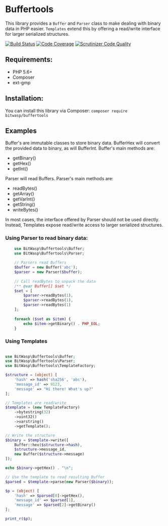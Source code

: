 # Buffertools

This library provides a `Buffer` and `Parser` class to make dealing with binary data in PHP easier.
`Templates` extend this by offering a read/write interface for larger serialized structures. 

[![Build Status](https://travis-ci.org/Bit-Wasp/buffertools-php.svg?branch=master)](https://travis-ci.org/Bit-Wasp/buffertools-php)
[![Code Coverage](https://scrutinizer-ci.com/g/bit-wasp/buffertools-php/badges/coverage.png?b=master)](https://scrutinizer-ci.com/g/bit-wasp/buffertools-php/?branch=master)
[![Scrutinizer Code Quality](https://scrutinizer-ci.com/g/Bit-Wasp/buffertools-php/badges/quality-score.png?b=master)](https://scrutinizer-ci.com/g/Bit-Wasp/buffertools-php/?branch=master)

## Requirements:

 * PHP 5.6+
 * Composer
 * ext-gmp

## Installation:

 You can install this library via Composer: `composer require bitwasp/buffertools` 
  
## Examples 
 
 Buffer's are immutable classes to store binary data. 
 BufferHex will convert the provided data to binary, as will BufferInt. 
 Buffer's main methods are:
  - getBinary()
  - getHex()
  - getInt()
  
 Parser will read Buffers. 
 Parser's main methods are: 
  - readBytes()
  - getArray()
  - getVarInt()
  - getString()
  - writeBytes()
  
 In most cases, the interface offered by Parser should not be used directly. 
 Instead, Templates expose read/write access to larger serialized structures.
 
 ### Using Parser to read binary data:
```php
    use BitWasp\Buffertools\Buffer;
    use BitWasp\Buffertools\Parser;
    
    // Parsers read Buffers
    $buffer = new Buffer('abc');
    $parser = new Parser($buffer);
    
    // Call readBytes to unpack the data
    /** @var Buffer[] $set */
    $set = [
        $parser->readBytes(1),
        $parser->readBytes(1),
        $parser->readBytes(1)
    ];
    
    foreach ($set as $item) {
        echo $item->getBinary() . PHP_EOL;
    }
```

### Using Templates
```php
    
use BitWasp\Buffertools\Buffer;
use BitWasp\Buffertools\Parser;
use BitWasp\Buffertools\TemplateFactory;

$structure = (object) [
    'hash' => hash('sha256', 'abc'),
    'message_id' => 9123,
    'message' => "Hi there! What's up?"
];

// Templates are read/write
$template = (new TemplateFactory)
    ->bytestring(32)
    ->uint32()
    ->varstring()
    ->getTemplate();

// Write the structure
$binary = $template->write([
    Buffer::hex($structure->hash),
    $structure->message_id,
    new Buffer($structure->message)
]);

echo $binary->getHex() . "\n";

// Use the template to read resulting Buffer
$parsed = $template->parse(new Parser($binary));

$p = (object) [
    'hash' => $parsed[0]->getHex(),
    'message_id' => $parsed[1],
    'message' => $parsed[2]->getBinary()
];

print_r($p);
```

